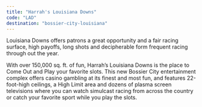 ```yaml
---
title: "Harrah's Louisiana Downs"
code: "LAD"
destination: "bossier-city-louisiana"
---
```


Louisiana Downs offers patrons a great opportunity and a fair racing surface, high payoffs, long shots and decipherable form frequent racing through out the year. 

With over 150,000 sq. ft. of fun, Harrah’s Louisiana Downs is the place to Come Out and Play your favorite slots. This new Bossier City entertainment complex offers casino gambling at its finest and most fun, and features 22-foot-high ceilings, a High Limit area and dozens of plasma screen televisions where you can watch simulcast racing from across the country or catch your favorite sport while you play the slots.
  
  
  